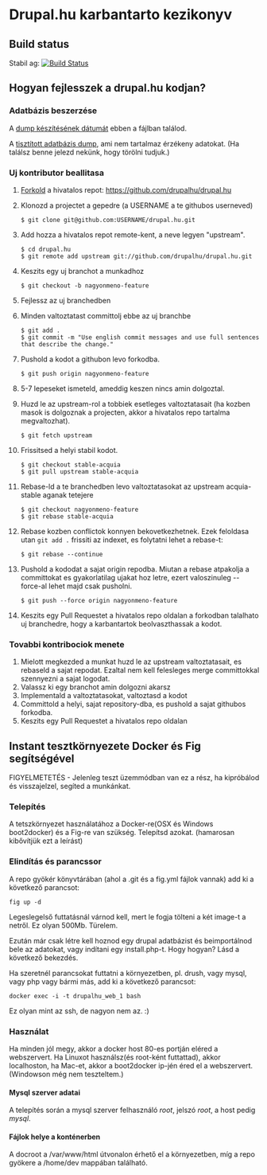 # Drupal.hu karbantarto kezikonyv

## Build status

Stabil ag: [![Build Status](https://travis-ci.org/drupalhu/drupal.hu.svg?branch=stable-acquia)](https://travis-ci.org/drupalhu/drupal.hu)


## Hogyan fejlesszek a drupal.hu kodjan?

### Adatbázis beszerzése

A [dump készítésének dátumát](http://dev.drupal.hu/files/druphungary-dev.sql.yml)
ebben a fájlban találod.

A [tisztított adatbázis dump](http://dev.drupal.hu/files/druphungary-dev.sql.gz),
ami nem tartalmaz érzékeny adatokat. (Ha találsz benne jelezd nekünk, hogy törölni tudjuk.)

### Uj kontributor beallitasa

1. [Forkold](http://help.github.com/fork-a-repo/) a hivatalos repot: https://github.com/drupalhu/drupal.hu

2. Klonozd a projectet a gepedre (a USERNAME a te githubos userneved)

	```
	$ git clone git@github.com:USERNAME/drupal.hu.git
	```

3. Add hozza a hivatalos repot remote-kent, a neve legyen "upstream".

	```
	$ cd drupal.hu
	$ git remote add upstream git://github.com/drupalhu/drupal.hu.git
	```

4. Keszits egy uj branchot a munkadhoz

	```
	$ git checkout -b nagyonmeno-feature
	```

5. Fejlessz az uj branchedben

6. Minden valtoztatast committolj ebbe az uj branchbe

	```
	$ git add .
	$ git commit -m "Use english commit messages and use full sentences that describe the change."
	```

7. Pushold a kodot a githubon levo forkodba.

	```
	$ git push origin nagyonmeno-feature
	```

8. 5-7 lepeseket ismeteld, ameddig keszen nincs amin dolgoztal.

9. Huzd le az upstream-rol a tobbiek esetleges valtoztatasait (ha kozben masok is dolgoznak a projecten, akkor a hivatalos repo tartalma megvaltozhat).

	```
	$ git fetch upstream
	```

10. Frissitsed a helyi stabil kodot.

	```
	$ git checkout stable-acquia
	$ git pull upstream stable-acquia
	```

11. Rebase-ld a te branchedben levo valtoztatasokat az upstream acquia-stable aganak tetejere

	```
	$ git checkout nagyonmeno-feature
	$ git rebase stable-acquia
	```

12. Rebase kozben conflictok konnyen bekovetkezhetnek. Ezek feloldasa utan ``git add .`` frissiti az indexet, es folytatni lehet a rebase-t:

	```
	$ git rebase --continue
	```

13. Pushold a kododat a sajat origin repodba. Miutan a rebase atpakolja a committokat es gyakorlatilag ujakat hoz letre, ezert valoszinuleg --force-al lehet majd csak pusholni.

    ```
    $ git push --force origin nagyonmeno-feature
    ```

14. Keszits egy Pull Requestet a hivatalos repo oldalan a forkodban talalhato uj branchedre, hogy a karbantartok beolvaszthassak a kodot.

### Tovabbi kontribociok menete

1. Mielott megkezded a munkat huzd le az upstream valtoztatasait, es rebaseld a sajat repodat. Ezaltal nem kell felesleges merge committokkal szennyezni a sajat logodat.
2. Valassz ki egy branchot amin dolgozni akarsz
3. Implementald a valtoztatasokat, valtoztasd a kodot
4. Committold a helyi, sajat repository-dba, es pushold a sajat githubos forkodba.
5. Keszits egy Pull Requestet a hivatalos repo oldalan

## Instant tesztkörnyezete Docker és Fig segítségével

FIGYELMETETÉS - Jelenleg teszt üzemmódban van ez a rész, ha kipróbálod és visszajelzel, segíted a munkánkat.

### Telepítés

A tetszkörnyezet használatához a Docker-re(OSX és Windows boot2docker) és a Fig-re van szükség. Telepítsd azokat. (hamarosan kibővítjük ezt a leírást)

### Elindítás és parancssor

A repo gyökér könyvtárában (ahol a .git és a fig.yml fájlok vannak) add ki a következő parancsot:

  ```
  fig up -d
  ```

Legeslegelső futtatásnál várnod kell, mert le fogja tölteni a két image-t a netről. Ez olyan 500Mb. Türelem.

Ezután már csak létre kell hoznod egy drupal adatbázist és beimportálnod bele az adatokat, vagy indítani egy install.php-t.
Hogy hogyan? Lásd a következő bekezdés.

Ha szeretnél parancsokat futtatni a környezetben, pl. drush, vagy mysql, vagy php vagy bármi más, add ki a következő parancsot:

  ```
  docker exec -i -t drupalhu_web_1 bash
  ```

Ez olyan mint az ssh, de nagyon nem az. :)



### Használat

Ha minden jól megy, akkor a docker host 80-es portján eléred a webszervert. Ha Linuxot használsz(és root-ként futtattad), akkor localhoston, ha Mac-et, akkor a boot2docker ip-jén éred el a webszervert. (Windowson még nem teszteltem.)

#### Mysql szerver adatai
A telepítés során a mysql szerver felhasználó _root_, jelszó _root_, a host pedig _mysql_.

#### Fájlok helye a konténerben
A docroot a /var/www/html útvonalon érhető el a környezetben, míg a repo gyökere a /home/dev mappában található.

